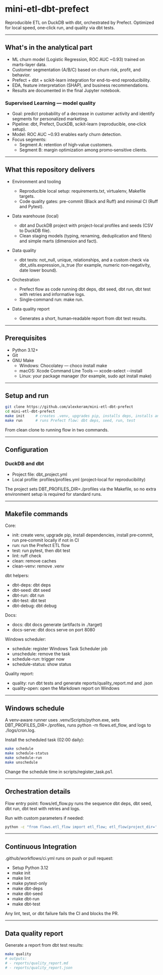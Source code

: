 # mini-etl-dbt-prefect

Reproducible ETL on DuckDB with dbt, orchestrated by Prefect. Optimized for local speed, one‑click run, and quality via dbt tests.

---

## What's in the analytical part

- ML churn model (Logistic Regression, ROC AUC ~0.93) trained on marts-layer data.
- Customer segmentation (A/B/C) based on churn risk, profit, and behavior.
- Prefect + dbt + scikit-learn integration for end-to-end reproducibility.
- EDA, feature interpretation (SHAP), and business recommendations.
- Results are documented in the final Jupyter notebook.

### Supervised Learning — model quality
- Goal: predict probability of a decrease in customer activity and identify segments for personalized marketing.
- Pipeline: dbt, Prefect, DuckDB, scikit-learn (reproducible, one‑click setup).
- Model: ROC AUC ~0.93 enables early churn detection.
- Focus segments:
  - Segment A: retention of high‑value customers.
  - Segment B: margin optimization among promo‑sensitive clients.

---

## What this repository delivers

- Environment and tooling
  - Reproducible local setup: requirements.txt, virtualenv, Makefile targets.
  - Code quality gates: pre-commit (Black and Ruff) and minimal CI (Ruff and Pytest).

- Data warehouse (local)
  - dbt and DuckDB project with project-local profiles and seeds (CSV to DuckDB file).
  - Clean staging models (typing, renaming, deduplication and filters) and simple marts (dimension and fact).

- Data quality
  - dbt tests: not_null, unique, relationships, and a custom check via dbt_utils.expression_is_true (for example, numeric non‑negativity, date lower bound).

- Orchestration
  - Prefect flow as code running dbt deps, dbt seed, dbt run, dbt test with retries and informative logs.
  - Single‑command run: make run.

- Data quality report
  - Generates a short, human‑readable report from dbt test results.

---

## Prerequisites

- Python 3.12+
- Git
- GNU Make
  - Windows: Chocolatey — choco install make
  - macOS: Xcode Command Line Tools — xcode-select --install
  - Linux: your package manager (for example, sudo apt install make)

---

## Setup and run

```bash
git clone https://github.com/alexkeram/mini-etl-dbt-prefect
cd mini-etl-dbt-prefect
make init     # creates .venv, upgrades pip, installs deps, installs and runs pre-commit
make run      # runs Prefect flow: dbt deps, seed, run, test
```

From clean clone to running flow in two commands.

---

## Configuration

### DuckDB and dbt

- Project file: dbt_project.yml
- Local profile: profiles/profiles.yml (project‑local for reproducibility)


The project sets DBT_PROFILES_DIR=./profiles via the Makefile, so no extra environment setup is required for standard runs.

---

## Makefile commands

Core:
- init: create venv, upgrade pip, install dependencies, install pre‑commit, run pre‑commit locally if not in CI
- run: run the Prefect ETL flow
- test: run pytest, then dbt test
- lint: ruff check
- clean: remove caches
- clean-venv: remove .venv

dbt helpers:
- dbt-deps: dbt deps
- dbt-seed: dbt seed
- dbt-run: dbt run
- dbt-test: dbt test
- dbt-debug: dbt debug

Docs:
- docs: dbt docs generate (artifacts in ./target)
- docs-serve: dbt docs serve on port 8080

Windows scheduler:
- schedule: register Windows Task Scheduler job
- unschedule: remove the task
- schedule-run: trigger now
- schedule-status: show status

Quality report:
- quality: run dbt tests and generate reports/quality_report.md and .json
- quality-open: open the Markdown report on Windows

---

## Windows schedule

A venv‑aware runner uses .venv/Scripts/python.exe, sets DBT_PROFILES_DIR=./profiles, runs python -m flows.etl_flow, and logs to ./logs/cron.log.

Install the scheduled task (02:00 daily):
```bash
make schedule
make schedule-status
make schedule-run
make unschedule
```
Change the schedule time in scripts/register_task.ps1.

---

## Orchestration details

Flow entry point: flows/etl_flow.py runs the sequence dbt deps, dbt seed, dbt run, dbt test with retries and logs.

Run with custom parameters if needed:
```bash
python -c "from flows.etl_flow import etl_flow; etl_flow(project_dir='.', threads=8, full_refresh=True)"
```

---

## Continuous Integration

.github/workflows/ci.yml runs on push or pull request:
- Setup Python 3.12
- make init
- make lint
- make pytest-only
- make dbt-deps
- make dbt-seed
- make dbt-run
- make dbt-test

Any lint, test, or dbt failure fails the CI and blocks the PR.

---

## Data quality report

Generate a report from dbt test results:
```bash
make quality
# outputs:
# - reports/quality_report.md
# - reports/quality_report.json
```

